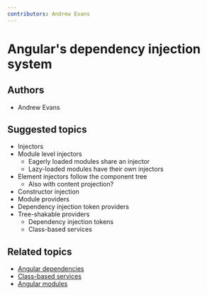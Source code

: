 ```yaml
---
contributors: Andrew Evans
---
```


# Angular's dependency injection system

## Authors
- Andrew Evans

## Suggested topics
- Injectors
- Module level injectors
  - Eagerly loaded modules share an injector
  - Lazy-loaded modules have their own injectors
- Element injectors follow the component tree
  - Also with content projection?
- Constructor injection
- Module providers
- Dependency injection token providers
- Tree-shakable providers
  - Dependency injection tokens
  - Class-based services

## Related topics
- [Angular dependencies](./angular-dependencies.md)
- [Class-based services](./class-based-angular-services.md)
- [Angular modules](./angular-modules.md)
